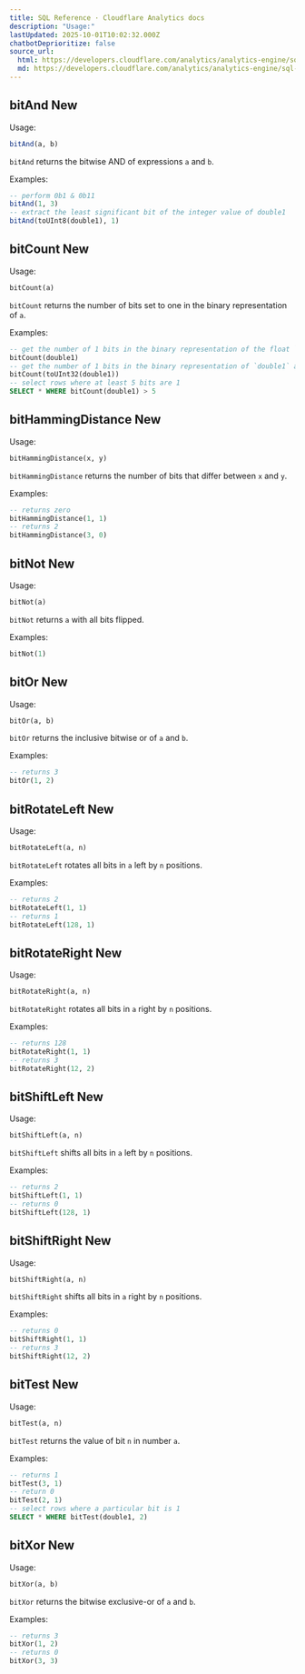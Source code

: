 ```yaml
---
title: SQL Reference · Cloudflare Analytics docs
description: "Usage:"
lastUpdated: 2025-10-01T10:02:32.000Z
chatbotDeprioritize: false
source_url:
  html: https://developers.cloudflare.com/analytics/analytics-engine/sql-reference/bit-functions/
  md: https://developers.cloudflare.com/analytics/analytics-engine/sql-reference/bit-functions/index.md
---
```


## bitAnd New

Usage:

```sql
bitAnd(a, b)
```

`bitAnd` returns the bitwise AND of expressions `a` and `b`.

Examples:

```sql
-- perform 0b1 & 0b11
bitAnd(1, 3)
-- extract the least significant bit of the integer value of double1
bitAnd(toUInt8(double1), 1)
```

## bitCount New

Usage:

```sql
bitCount(a)
```

`bitCount` returns the number of bits set to one in the binary representation of `a`.

Examples:

```sql
-- get the number of 1 bits in the binary representation of the float `double1`
bitCount(double1)
-- get the number of 1 bits in the binary representation of `double1` as an integer
bitCount(toUInt32(double1))
-- select rows where at least 5 bits are 1
SELECT * WHERE bitCount(double1) > 5
```

## bitHammingDistance New

Usage:

```sql
bitHammingDistance(x, y)
```

`bitHammingDistance` returns the number of bits that differ between `x` and `y`.

Examples:

```sql
-- returns zero
bitHammingDistance(1, 1)
-- returns 2
bitHammingDistance(3, 0)
```

## bitNot New

Usage:

```sql
bitNot(a)
```

`bitNot` returns `a` with all bits flipped.

Examples:

```sql
bitNot(1)
```

## bitOr New

Usage:

```sql
bitOr(a, b)
```

`bitOr` returns the inclusive bitwise or of `a` and `b`.

Examples:

```sql
-- returns 3
bitOr(1, 2)
```

## bitRotateLeft New

Usage:

```sql
bitRotateLeft(a, n)
```

`bitRotateLeft` rotates all bits in `a` left by `n` positions.

Examples:

```sql
-- returns 2
bitRotateLeft(1, 1)
-- returns 1
bitRotateLeft(128, 1)
```

## bitRotateRight New

Usage:

```sql
bitRotateRight(a, n)
```

`bitRotateRight` rotates all bits in `a` right by `n` positions.

Examples:

```sql
-- returns 128
bitRotateRight(1, 1)
-- returns 3
bitRotateRight(12, 2)
```

## bitShiftLeft New

Usage:

```sql
bitShiftLeft(a, n)
```

`bitShiftLeft` shifts all bits in `a` left by `n` positions.

Examples:

```sql
-- returns 2
bitShiftLeft(1, 1)
-- returns 0
bitShiftLeft(128, 1)
```

## bitShiftRight New

Usage:

```sql
bitShiftRight(a, n)
```

`bitShiftRight` shifts all bits in `a` right by `n` positions.

Examples:

```sql
-- returns 0
bitShiftRight(1, 1)
-- returns 3
bitShiftRight(12, 2)
```

## bitTest New

Usage:

```sql
bitTest(a, n)
```

`bitTest` returns the value of bit `n` in number `a`.

Examples:

```sql
-- returns 1
bitTest(3, 1)
-- return 0
bitTest(2, 1)
-- select rows where a particular bit is 1
SELECT * WHERE bitTest(double1, 2)
```

## bitXor New

Usage:

```sql
bitXor(a, b)
```

`bitXor` returns the bitwise exclusive-or of `a` and `b`.

Examples:

```sql
-- returns 3
bitXor(1, 2)
-- returns 0
bitXor(3, 3)
```
